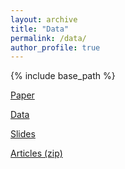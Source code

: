 ```yaml
---
layout: archive
title: "Data"
permalink: /data/
author_profile: true
---
```


{% include base_path %}

<a href="https://stockjumpswebsite.github.io/stockjumps/files/paper1.pdf" target="_blank">Paper</a> 

<a href="https://www.google.com/sheets/about/" target="_blank">Data</a> 

<a href="https://www.google.com/slides/about/" target="_blank">Slides</a> 

<a href="files/articles_1.zip/">Articles (zip)</a>
